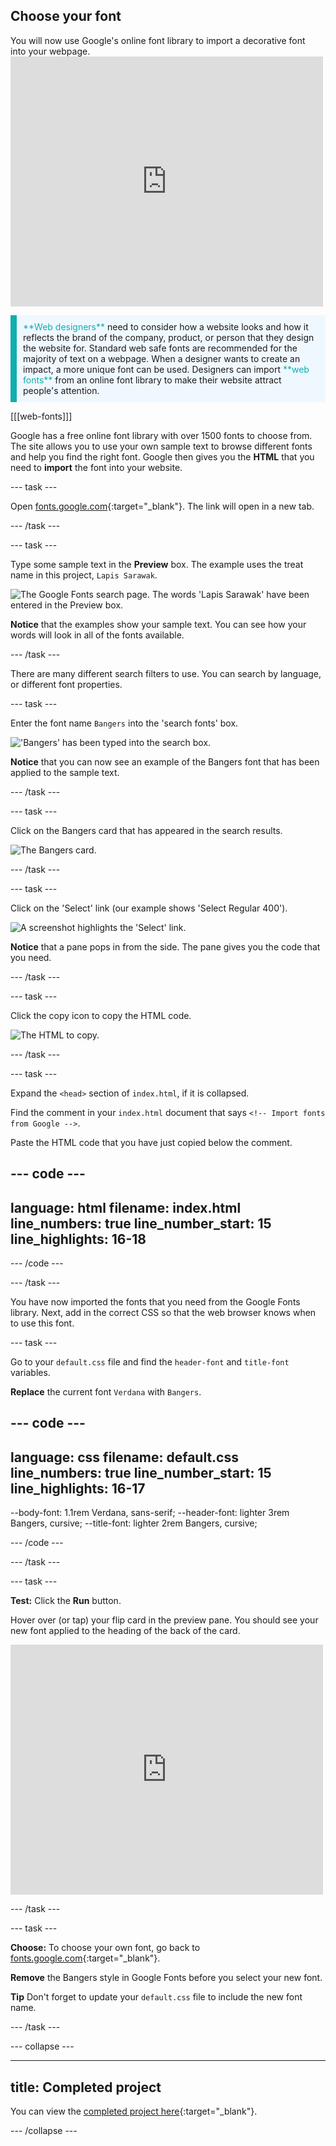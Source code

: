 ## Choose your font

<div style="display: flex; flex-wrap: wrap">
<div style="flex-basis: 200px; flex-grow: 1; margin-right: 15px;">
You will now use Google's online font library to import a decorative font into your webpage. 
</div>
<div>
<iframe src="https://editor.raspberrypi.org/en/embed/viewer/flip-treat-webcards-step-5" width="500" height="400" frameborder="0" marginwidth="0" marginheight="0" allowfullscreen> </iframe>
</div>
</div>

<p style="border-left: solid; border-width:10px; border-color: #0faeb0; background-color: aliceblue; padding: 10px;">
<span style="color: #0faeb0">**Web designers**</span> need to consider how a website looks and how it reflects the brand of the company, product, or person that they design the website for. Standard web safe fonts are recommended for the majority of text on a webpage. When a designer wants to create an impact, a more unique font can be used. Designers can import <span style="color: #0faeb0">**web fonts**</span> from an online font library to make their website attract people's attention.</p>

[[[web-fonts]]]

Google has a free online font library with over 1500 fonts to choose from. The site allows you to use your own sample text to browse different fonts and help you find the right font. Google then gives you the **HTML** that you need to **import** the font into your website.

\--- task ---

Open [fonts.google.com](https://fonts.google.com/){:target="_blank"}. The link will open in a new tab.

\--- /task ---

\--- task ---

Type some sample text in the **Preview** box. The example uses the treat name in this project, `Lapis Sarawak`.

![The Google Fonts search page. The words 'Lapis Sarawak' have been entered in the Preview box.](images/custom.png)

**Notice** that the examples show your sample text. You can see how your words will look in all of the fonts available.

\--- /task ---

There are many different search filters to use. You can search by language, or different font properties.

\--- task ---

Enter the font name `Bangers` into the 'search fonts' box.

!['Bangers' has been typed into the search box.](images/bangers.png)

**Notice** that you can now see an example of the Bangers font that has been applied to the sample text.

\--- /task ---

\--- task ---

Click on the Bangers card that has appeared in the search results.

![The Bangers card.](images/bangers-card.PNG)

\--- /task ---

\--- task ---

Click on the 'Select' link (our example shows 'Select Regular 400').

![A screenshot highlights the 'Select' link.](images/select-style.png)

**Notice** that a pane pops in from the side. The pane gives you the code that you need.

\--- /task ---

\--- task ---

Click the copy icon to copy the HTML code.

![The HTML to copy.](images/html.png)

\--- /task ---

\--- task ---

Expand the `<head>` section of `index.html`, if it is collapsed.

Find the comment in your `index.html` document that says `<!-- Import fonts from Google -->`.

Paste the HTML code that you have just copied below the comment.

## --- code ---

language: html
filename: index.html
line_numbers: true
line_number_start: 15
line_highlights: 16-18
-----------------------------------------------------------

  <!-- Import fonts from Google -->

  <link rel="preconnect" href="https://fonts.googleapis.com">
  <link rel="preconnect" href="https://fonts.gstatic.com" crossorigin>
  <link href="https://fonts.googleapis.com/css2?family=Bangers&display=swap" rel="stylesheet">

\--- /code ---

\--- /task ---

You have now imported the fonts that you need from the Google Fonts library. Next, add in the correct CSS so that the web browser knows when to use this font.

\--- task ---

Go to your `default.css` file and find the `header-font` and `title-font` variables.

**Replace** the current font `Verdana` with `Bangers`.

## --- code ---

language: css
filename: default.css
line_numbers: true
line_number_start: 15
line_highlights: 16-17
-----------------------------------------------------------

\--body-font: 1.1rem Verdana, sans-serif;
\--header-font: lighter 3rem Bangers, cursive;
\--title-font: lighter 2rem Bangers, cursive;

\--- /code ---

\--- /task ---

\--- task ---

**Test:** Click the **Run** button.

Hover over (or tap) your flip card in the preview pane. You should see your new font applied to the heading of the back of the card.

<div>
<iframe src="https://editor.raspberrypi.org/en/embed/viewer/flip-treat-webcards-step-5" width="500" height="400" frameborder="0" marginwidth="0" marginheight="0" allowfullscreen> </iframe>
</div>

\--- /task ---

\--- task ---

**Choose:** To choose your own font, go back to [fonts.google.com](https://fonts.google.com/){:target="_blank"}.

**Remove** the Bangers style in Google Fonts before you select your new font.

**Tip** Don't forget to update your `default.css` file to include the new font name.

\--- /task ---

\--- collapse ---

---

## title: Completed project

You can view the [completed project here](https://editor.raspberrypi.org/en/projects/flip-treat-webcards-step-5){:target="_blank"}.

\--- /collapse ---
